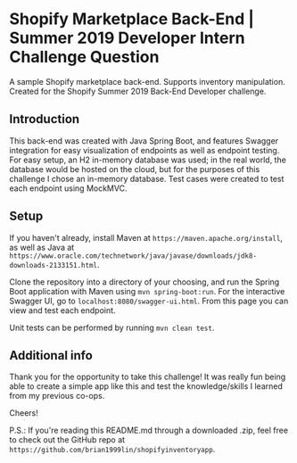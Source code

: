 # Shopify Marketplace Back-End | Summer 2019 Developer Intern Challenge Question

A sample Shopify marketplace back-end. Supports inventory manipulation. Created for the Shopify Summer 2019 Back-End Developer challenge.

## Introduction
This back-end was created with Java Spring Boot, and features Swagger integration for easy visualization of endpoints as well as endpoint testing. For easy setup, an H2 in-memory database was used; in the real world, the database would be hosted on the cloud, but for the purposes of this challenge I chose an in-memory database. Test cases were created to test each endpoint using MockMVC.

## Setup
If you haven't already, install Maven at `https://maven.apache.org/install`, as well as Java at `https://www.oracle.com/technetwork/java/javase/downloads/jdk8-downloads-2133151.html`.

Clone the repository into a directory of your choosing, and run the Spring Boot application with Maven using `mvn spring-boot:run`. For the interactive Swagger UI, go to `localhost:8080/swagger-ui.html`. From this page you can view and test each endpoint.

Unit tests can be performed by running `mvn clean test`.

## Additional info

Thank you for the opportunity to take this challenge! It was really fun being able to create a simple app like this and test the knowledge/skills I learned from my previous co-ops.

Cheers!

P.S.: If you're reading this README.md through a downloaded .zip, feel free to check out the GitHub repo at `https://github.com/brian1999lin/shopifyinventoryapp`.
